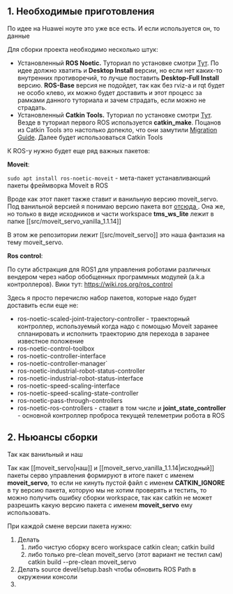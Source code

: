 ## 1. Необходимые приготовления 

По идее на Huawei ноуте это уже все есть. И если используется он, то данные 

Для сборки проекта необходимо несколько штук:

- Установленный **ROS Noetic.** Туториал по установке смотри [Тут](http://wiki.ros.org/noetic/Installation/Ubuntu). По идее должно хватить и **Desktop Install** версии, но если нет каких-то внутренних противоречий, то лучше поставить **Desktop-Full Install** версию. **ROS-Base** версия не подойдет, так как без rviz-a и rqt будет не особо клево, их можно будет доставить и этот процесс за рамками данного туториала и зачем страдать, если можно не страдать.
- Установленный **Catkin Tools.** Туториал по установке смотри [Тут](https://catkin-tools.readthedocs.io/en/latest/installing.html). Везде в туториал первого ROS используется **catkin_make**. Поцанов из Catkin Tools это настолько допекло, что они замутили [Migration Guide](https://catkin-tools.readthedocs.io/en/latest/migration.html). Далее будет использоваться Catkin Tools

К ROS-у нужно будет еще ряд важных пакетов: 

**Moveit**:

`sudo apt install ros-noetic-moveit` - мета-пакет устанавливающий пакеты фреймворка Moveit в ROS 

Вроде как этот пакет также ставит и ванильную версию moveit_servo. Под ванильной версией я понимаю версию пакета вот [отсюда ](https://github.com/moveit/moveit/tree/1.1.14/moveit_ros/moveit_servo) . Она же, но только в виде исходников и части workspace **tms_ws_lite** лежит в папке  [[src/moveit_servo_vanilla_1.1.14]] 

В этом же репозитории лежит [[src/moveit_servo]] это наша фантазия на тему moveit_servo.

**Ros control**: 

По сути абстракция для ROS1 для управления роботами различных вендером через набор обобщенных программных модулей (a.k.a контроллеров). Вики тут: https://wiki.ros.org/ros_control

Здесь я просто перечислю набор пакетов, которые надо будет доставить если еще не:

- ros-noetic-scaled-joint-trajectory-controller - траекторный контроллер, используемый когда надо с помощью Moveit заранее спланировать и исполнить траекторию для перехода в заранее известное положение
- ros-noetic-control-toolbox 
- ros-noetic-controller-interface
- ros-noetic-controller-manager`
- ros-noetic-industrial-robot-status-controller
- ros-noetic-industrial-robot-status-interface
- ros-noetic-speed-scaling-interface
- ros-noetic-speed-scaling-state-controller 
- ros-noetic-pass-through-controllers 
- ros-noetic-ros-controllers - ставит в том числе и **joint_state_controller** - основной контроллер проброса текущей телеметрии робота в ROS
## 2. Ньюансы сборки










Так как ванильный и наш 

Так как [[moveit_servo|наш]] и [[moveit_servo_vanilla_1.1.14|исходный]]  пакеты серво управления формируют в итоге пакет с именем **moveit_servo**, то если не кинуть пустой  файл с именем **CATKIN_IGNORE** в ту версию пакета, которую мы не хотим проверять и тестить, то можно получить ошибку сборки workspace, так как catkin не может разрешить какую версию пакета с именем **moveit_servo** ему использовать. 

При каждой смене версии пакета нужно:
1. Делать
	1. либо чистую сборку всего workspace
		 catkin clean; catkin build
	2.  либо только pre-clean moveit_servo (этот вариант не тестил сам)
		 catkin build --pre-clean moveit_servo
2. Делать source devel/setup.bash чтобы обновить ROS Path в окружении консоли
3.
